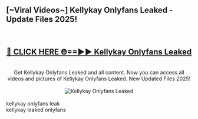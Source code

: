 <h2>[~Viral Videos~] Kellykay Onlyfans Leaked - Update Files 2025!</h2>
<br>
<div align="center">
<h2><a href="https://betterlinks.top/A2PfLJ" rel="nofollow">🔴 CLICK HERE 🌐==►► Kellykay Onlyfans Leaked</a></h2>
<br>
Get Kellykay Onlyfans Leaked and all content. Now you can access all videos and pictures of Kellykay Onlyfans Leaked. New Updated Files 2025!
<br>
<br>
<a href="https://betterlinks.top/A2PfLJ" rel="nofollow" data-target="animated-image.originalLink"><img src="https://i.ibb.co.com/WyWwxjT/player-gif2.gif" alt="Kellykay Onlyfans Leaked" style="max-width: 100%; display: inline-block;" data-target="animated-image.originalImage"></a>
</div>
<br>
kellykay onlyfans leak<br>
kellykay leaked onlyfans